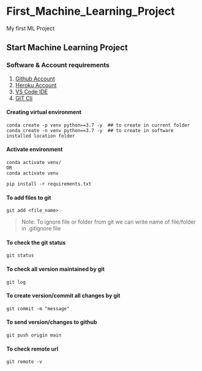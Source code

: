 # First_Machine_Learning_Project
My first ML Project

## Start Machine Learning Project
### Software & Account requirements
1. [Github Account](https://github.com/)
2. [Heroku Account](https://dashboard.heroku.com/)
3. [VS Code IDE](https://code.visualstudio.com/download)
4. [GIT Cli](https://git-scm.com/downloads)


#### Creating virtual environment
```
conda create -p venv python==3.7 -y  ## to create in current folder
conda create -n venv python==3.7 -y  ## to create in software installed location folder
```
#### Activate environment
```
conda activate venv/
OR
conda activate venv
```
```
pip install -r requirements.txt
```
#### To add files to git
```
git add <file_name>
```
> Note: To ignore file or folder from git we can write name of file/folder in .gitignore file


#### To check the git status
```
git status
```
#### To check all version maintained by git
```
git log
```
#### To create version/commit all changes by git
```
git commit -m "message"
```
#### To send version/changes to github
```
git push origin main
```
#### To check remote url
```
git remote -v
```


